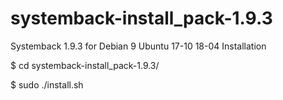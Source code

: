 # systemback-install_pack-1.9.3
Systemback 1.9.3 for Debian 9 Ubuntu 17-10 18-04
Installation

$ cd systemback-install_pack-1.9.3/

$ sudo ./install.sh
